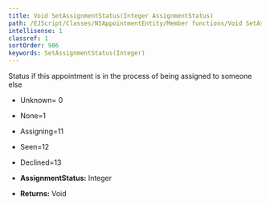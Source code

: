 ```yaml
---
title: Void SetAssignmentStatus(Integer AssignmentStatus)
path: /EJScript/Classes/NSAppointmentEntity/Member functions/Void SetAssignmentStatus(Integer p_0)
intellisense: 1
classref: 1
sortOrder: 986
keywords: SetAssignmentStatus(Integer)
---
```



Status if this appointment is in the process of being assigned to someone else

* Unknown= 0
* None=1
* Assigning=11
* Seen=12
* Declined=13

* **AssignmentStatus:** Integer
* **Returns:** Void


